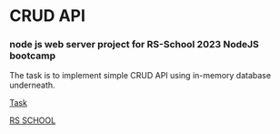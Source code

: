 # CRUD API
### node js web server project for RS-School 2023 NodeJS bootcamp

The task is to implement simple CRUD API using in-memory database underneath.

[Task](https://github.com/AlreadyBored/nodejs-assignments/blob/main/assignments/crud-api/assignment.md)

[RS SCHOOL](https://www.rs.school/)
